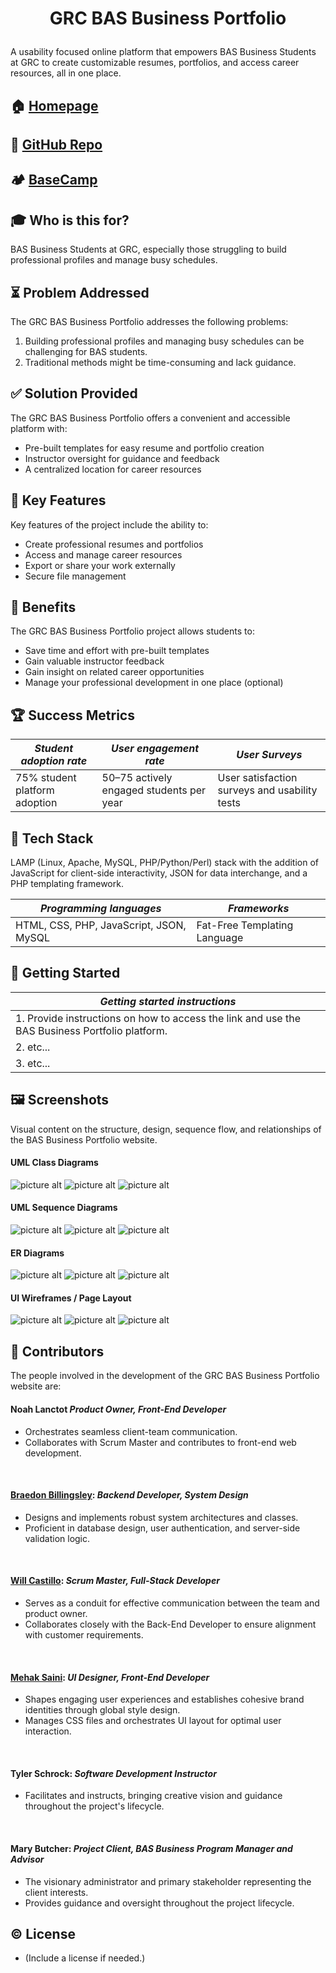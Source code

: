 # <p align = "center"> GRC BAS Business Portfolio </p>
A usability focused online platform that empowers BAS Business Students at GRC to create customizable resumes, portfolios, and access career resources, all in one place.

##  🏠 [Homepage]("https://linktohomepage.com")
##  📁 [GitHub Repo](https://github.com/william-castillo-jr/BASBusinessPortfolio)
##  🏕️ [BaseCamp](https://3.basecamp.com/5243442/projects/37013259)

## ‍🎓 Who is this for? 
BAS Business Students at GRC, especially those struggling to build professional profiles and manage busy schedules.

## ⏳ Problem Addressed
The GRC BAS Business Portfolio addresses the following problems:
1. Building professional profiles and managing busy schedules can be challenging for BAS students.
2. Traditional methods might be time-consuming and lack guidance.

## ✅ Solution Provided
The GRC BAS Business Portfolio offers a convenient and accessible platform with:
* Pre-built templates for easy resume and portfolio creation
* Instructor oversight for guidance and feedback
* A centralized location for career resources

## 🔑 Key Features
Key features of the project include the ability to:
* Create professional resumes and portfolios
* Access and manage career resources
* Export or share your work externally
* Secure file management

## 🎁 Benefits
The GRC BAS Business Portfolio project allows students to:
* Save time and effort with pre-built templates
* Gain valuable instructor feedback
* Gain insight on related career opportunities
* Manage your professional development in one place (optional)

## 🏆 Success Metrics
| _Student adoption rate_       | _User engagement rate_                   | _User Surveys_                                |
|-------------------------------|------------------------------------------|-----------------------------------------------|
| 75% student platform adoption | 50–75 actively engaged students per year | User satisfaction surveys and usability tests |

## 🤖 Tech Stack
LAMP (Linux, Apache, MySQL, PHP/Python/Perl) stack with the addition of JavaScript for
client-side interactivity, JSON for data interchange, and a PHP templating framework.

| _Programming languages_                 | _Frameworks_                 |
|-----------------------------------------|------------------------------|
| HTML, CSS, PHP, JavaScript, JSON, MySQL | Fat-Free Templating Language |

## 🌱 Getting Started
| _Getting started instructions_                                                                 |
|------------------------------------------------------------------------------------------------|
| 1. Provide instructions on how to access the link and use the BAS Business Portfolio platform. |
| 2. etc...                                                                                      |
| 3. etc...                                                                                      |

## 🖼️ Screenshots
Visual content on the structure, design, sequence flow, and relationships of the BAS Business Portfolio website.
<br>

#### UML Class Diagrams
![picture alt](http://via.placeholder.com/200x150 "UML Class Diagram")
![picture alt](http://via.placeholder.com/200x150 "UML Class Diagram")
![picture alt](http://via.placeholder.com/200x150 "UML Class Diagram")
<br>

#### UML Sequence Diagrams
![picture alt](http://via.placeholder.com/200x150 "UML Sequence Diagram")
![picture alt](http://via.placeholder.com/200x150 "UML Sequence Diagram")
![picture alt](http://via.placeholder.com/200x150 "UML Sequence Diagram")
<br>

#### ER Diagrams
![picture alt](http://via.placeholder.com/200x150 "ER Diagram")
![picture alt](http://via.placeholder.com/200x150 "ER Diagram")
![picture alt](http://via.placeholder.com/200x150 "ER Diagram")
<br>

#### UI Wireframes / Page Layout
![picture alt](http://via.placeholder.com/200x150 "UI Wireframe")
![picture alt](http://via.placeholder.com/200x150 "UI Wireframe")
![picture alt](http://via.placeholder.com/200x150 "UI Wireframe")

## 🤝 Contributors
The people involved in the development of the GRC BAS Business Portfolio website are:
<br>

#### __Noah Lanctot__ _Product Owner, Front-End Developer_ 
- Orchestrates seamless client-team communication.
- Collaborates with Scrum Master and contributes to front-end web development.
<br>

#### __[Braedon Billingsley](https://github.com/braedonbillingsley):__ _Backend Developer, System Design_
- Designs and implements robust system architectures and classes.
- Proficient in database design, user authentication, and server-side validation logic.
<br>

#### __[Will Castillo](https://github.com/william-castillo-jr):__ _Scrum Master, Full-Stack Developer_
- Serves as a conduit for effective communication between the team and product owner.
- Collaborates closely with the Back-End Developer to ensure alignment with customer requirements.
<br>

#### __[Mehak Saini](https://github.com/kaur000):__ _UI Designer, Front-End Developer_
- Shapes engaging user experiences and establishes cohesive brand identities through global style design.
- Manages CSS files and orchestrates UI layout for optimal user interaction.
<br>

#### __Tyler Schrock:__ _Software Development Instructor_
- Facilitates and instructs, bringing creative vision and guidance throughout the project's lifecycle.
<br>

#### __Mary Butcher:__ _Project Client, BAS Business Program Manager and Advisor_
- The visionary administrator and primary stakeholder representing the client interests.
- Provides guidance and oversight throughout the project lifecycle.

## ©️ License
* (Include a license if needed.)

